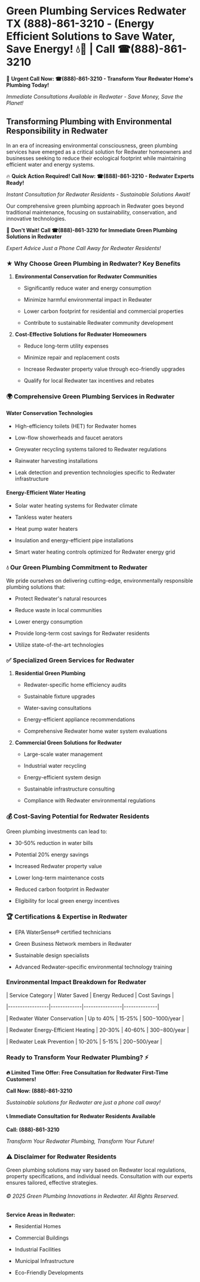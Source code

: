 # Green Plumbing Services Redwater TX (888)-861-3210 - (Energy Efficient Solutions to Save Water, Save Energy! 💧🌿 | Call ☎(888)-861-3210

🚨 **Urgent Call Now: ☎(888)-861-3210 - Transform Your Redwater Home's Plumbing Today!**
*Immediate Consultations Available in Redwater - Save Money, Save the Planet!*

## Transforming Plumbing with Environmental Responsibility in Redwater

In an era of increasing environmental consciousness, green plumbing services have emerged as a critical solution for Redwater homeowners and businesses seeking to reduce their ecological footprint while maintaining efficient water and energy systems. 

🔥 **Quick Action Required! Call Now: ☎(888)-861-3210 - Redwater Experts Ready!**
*Instant Consultation for Redwater Residents - Sustainable Solutions Await!*

Our comprehensive green plumbing approach in Redwater goes beyond traditional maintenance, focusing on sustainability, conservation, and innovative technologies.

🚨 **Don't Wait! Call ☎(888)-861-3210 for Immediate Green Plumbing Solutions in Redwater**
*Expert Advice Just a Phone Call Away for Redwater Residents!*

### ★ Why Choose Green Plumbing in Redwater? Key Benefits

1. **Environmental Conservation for Redwater Communities** 
   - Significantly reduce water and energy consumption
   - Minimize harmful environmental impact in Redwater
   - Lower carbon footprint for residential and commercial properties
   - Contribute to sustainable Redwater community development

2. **Cost-Effective Solutions for Redwater Homeowners** 
   - Reduce long-term utility expenses
   - Minimize repair and replacement costs
   - Increase Redwater property value through eco-friendly upgrades
   - Qualify for local Redwater tax incentives and rebates

### 🌍 Comprehensive Green Plumbing Services in Redwater

#### Water Conservation Technologies
- High-efficiency toilets (HET) for Redwater homes
- Low-flow showerheads and faucet aerators
- Greywater recycling systems tailored to Redwater regulations
- Rainwater harvesting installations
- Leak detection and prevention technologies specific to Redwater infrastructure

#### Energy-Efficient Water Heating
- Solar water heating systems for Redwater climate
- Tankless water heaters
- Heat pump water heaters
- Insulation and energy-efficient pipe installations
- Smart water heating controls optimized for Redwater energy grid

### 💧 Our Green Plumbing Commitment to Redwater

We pride ourselves on delivering cutting-edge, environmentally responsible plumbing solutions that:
- Protect Redwater's natural resources
- Reduce waste in local communities
- Lower energy consumption
- Provide long-term cost savings for Redwater residents
- Utilize state-of-the-art technologies

### ✅ Specialized Green Services for Redwater

1. **Residential Green Plumbing**
   - Redwater-specific home efficiency audits
   - Sustainable fixture upgrades
   - Water-saving consultations
   - Energy-efficient appliance recommendations
   - Comprehensive Redwater home water system evaluations

2. **Commercial Green Solutions for Redwater**
   - Large-scale water management
   - Industrial water recycling
   - Energy-efficient system design
   - Sustainable infrastructure consulting
   - Compliance with Redwater environmental regulations

### 💰 Cost-Saving Potential for Redwater Residents

Green plumbing investments can lead to:
- 30-50% reduction in water bills
- Potential 20% energy savings
- Increased Redwater property value
- Lower long-term maintenance costs
- Reduced carbon footprint in Redwater
- Eligibility for local green energy incentives

### 🏆 Certifications & Expertise in Redwater

- EPA WaterSense® certified technicians
- Green Business Network members in Redwater
- Sustainable design specialists
- Advanced Redwater-specific environmental technology training

### Environmental Impact Breakdown for Redwater

| Service Category | Water Saved | Energy Reduced | Cost Savings |
|-----------------|-------------|----------------|--------------|
| Redwater Water Conservation | Up to 40% | 15-25% | $500-$1000/year |
| Redwater Energy-Efficient Heating | 20-30% | 40-60% | $300-$800/year |
| Redwater Leak Prevention | 10-20% | 5-15% | $200-$500/year |

### Ready to Transform Your Redwater Plumbing? ⚡

**🔥 Limited Time Offer: Free Consultation for Redwater First-Time Customers!**

**Call Now: (888)-861-3210**
*Sustainable solutions for Redwater are just a phone call away!*

#### 📞 Immediate Consultation for Redwater Residents Available

**Call: (888)-861-3210**
*Transform Your Redwater Plumbing, Transform Your Future!*

### ⚠️ Disclaimer for Redwater Residents

Green plumbing solutions may vary based on Redwater local regulations, property specifications, and individual needs. Consultation with our experts ensures tailored, effective strategies.

###### © 2025 Green Plumbing Innovations in Redwater. All Rights Reserved.

**Service Areas in Redwater:** 
- Residential Homes
- Commercial Buildings
- Industrial Facilities
- Municipal Infrastructure
- Eco-Friendly Developments